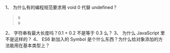 1、 为什么有的编程规范要求用 void 0 代替 undefined？
> s  
> s

2、 字符串有最大长度吗？0.1 + 0.2 不是等于 0.3 么？
3、 为什么 JavaScript 里不是这样的？
4、 ES6 新加入的 Symbol 是个什么东西？为什么给对象添加的方法能用在基本类型上？